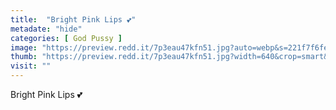 ```yaml
---
title:  "Bright Pink Lips 💕"
metadate: "hide"
categories: [ God Pussy ]
image: "https://preview.redd.it/7p3eau47kfn51.jpg?auto=webp&s=221f7f6fe947c5d87130345a2bbff1b790fb7921"
thumb: "https://preview.redd.it/7p3eau47kfn51.jpg?width=640&crop=smart&auto=webp&s=71fae5f1f41b678921aa7494fc90fca78a881f13"
visit: ""
---
```

Bright Pink Lips 💕
